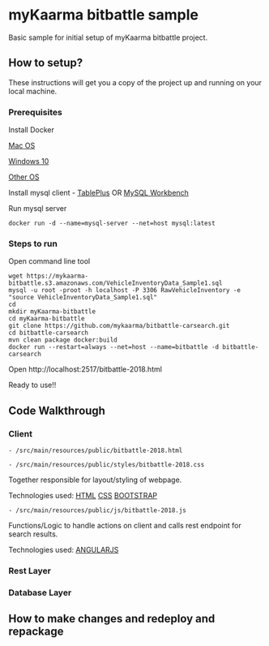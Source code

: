 # myKaarma bitbattle sample  
Basic sample for initial setup of myKaarma bitbattle project.

## How to setup? 
These instructions will get you a copy of the project up and running on your local machine.
### Prerequisites

Install Docker 

[Mac OS](https://docs.docker.com/docker-for-mac/install/)

[Windows 10](https://docs.docker.com/docker-for-windows/install/)

[Other OS](https://docs.docker.com/install/#supported-platforms) 

Install mysql client - [TablePlus](https://tableplus.io/) OR  [MySQL Workbench](https://dev.mysql.com/downloads/workbench/)

Run mysql server

```docker run -d --name=mysql-server --net=host mysql:latest```

### Steps to run

Open command line tool

```
wget https://mykaarma-bitbattle.s3.amazonaws.com/VehicleInventoryData_Sample1.sql
mysql -u root -proot -h localhost -P 3306 RawVehicleInventory -e "source VehicleInventoryData_Sample1.sql"
cd
mkdir myKaarma-bitbattle
cd myKaarma-bitbattle
git clone https://github.com/mykaarma/bitbattle-carsearch.git
cd bitbattle-carsearch
mvn clean package docker:build 
docker run --restart=always --net=host --name=bitbattle -d bitbattle-carsearch
```

Open http://localhost:2517/bitbattle-2018.html

Ready to use!!

## Code Walkthrough  
### Client 
```
- /src/main/resources/public/bitbattle-2018.html

- /src/main/resources/public/styles/bitbattle-2018.css
```
Together responsible for layout/styling of webpage.

Technologies used: [HTML](https://www.w3schools.com/html/) [CSS](https://www.w3schools.com/css/) [BOOTSTRAP](https://www.w3schools.com/bootstrap/) 

```
- /src/main/resources/public/js/bitbattle-2018.js
```
Functions/Logic to handle actions on client and calls rest endpoint for search results.

Technologies used: [ANGULARJS](https://www.w3schools.com/angular/) 
 


### Rest Layer 
### Database Layer

## How to make changes and redeploy and repackage

